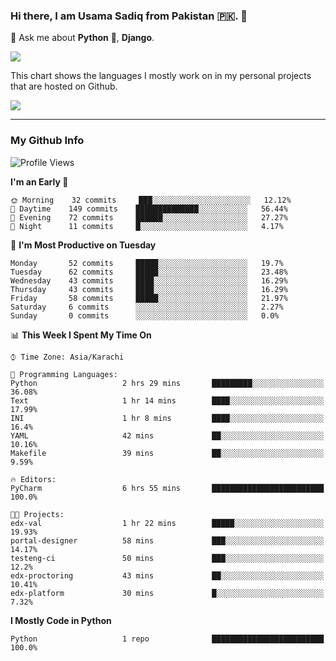 ### Hi there, I am Usama Sadiq from Pakistan 🇵🇰. 👋

💬 Ask me about **Python** 🐍, **Django**. <!-- , Testing, Docker, Jenkins Automation, -->

<!--  
🗣 I love to talk about
  - Automating day-to-day stuff using Python
  - **Urdu Literature** 📚, **Anime** 💻, **Manga** 📜, **Light Novels** 📜, **Comics** 📱.  
-->

<img align="center" src="https://github-readme-stats.vercel.app/api?username=UsamaSadiq&custom_title=My Stats&show_icons=true&theme=dark&count_private=true&include_all_commits=true" />

This chart shows the languages I mostly work on in my personal projects that are hosted on Github.

<img align="center" src="https://github-readme-stats.vercel.app/api/top-langs/?username=UsamaSadiq&langs_count=10&layout=compact" />

--- 
### My Github Info
<!--START_SECTION:waka-->
![Profile Views](http://img.shields.io/badge/Profile%20Views-0-blue)

**I'm an Early 🐤** 

```text
🌞 Morning    32 commits     ███░░░░░░░░░░░░░░░░░░░░░░   12.12% 
🌆 Daytime    149 commits    ██████████████░░░░░░░░░░░   56.44% 
🌃 Evening    72 commits     ██████░░░░░░░░░░░░░░░░░░░   27.27% 
🌙 Night      11 commits     █░░░░░░░░░░░░░░░░░░░░░░░░   4.17%

```
📅 **I'm Most Productive on Tuesday** 

```text
Monday       52 commits     █████░░░░░░░░░░░░░░░░░░░░   19.7% 
Tuesday      62 commits     █████░░░░░░░░░░░░░░░░░░░░   23.48% 
Wednesday    43 commits     ████░░░░░░░░░░░░░░░░░░░░░   16.29% 
Thursday     43 commits     ████░░░░░░░░░░░░░░░░░░░░░   16.29% 
Friday       58 commits     █████░░░░░░░░░░░░░░░░░░░░   21.97% 
Saturday     6 commits      ░░░░░░░░░░░░░░░░░░░░░░░░░   2.27% 
Sunday       0 commits      ░░░░░░░░░░░░░░░░░░░░░░░░░   0.0%

```


📊 **This Week I Spent My Time On** 

```text
⌚︎ Time Zone: Asia/Karachi

💬 Programming Languages: 
Python                   2 hrs 29 mins       █████████░░░░░░░░░░░░░░░░   36.08% 
Text                     1 hr 14 mins        ████░░░░░░░░░░░░░░░░░░░░░   17.99% 
INI                      1 hr 8 mins         ████░░░░░░░░░░░░░░░░░░░░░   16.4% 
YAML                     42 mins             ██░░░░░░░░░░░░░░░░░░░░░░░   10.16% 
Makefile                 39 mins             ██░░░░░░░░░░░░░░░░░░░░░░░   9.59%

🔥 Editors: 
PyCharm                  6 hrs 55 mins       █████████████████████████   100.0%

🐱‍💻 Projects: 
edx-val                  1 hr 22 mins        █████░░░░░░░░░░░░░░░░░░░░   19.93% 
portal-designer          58 mins             ███░░░░░░░░░░░░░░░░░░░░░░   14.17% 
testeng-ci               50 mins             ███░░░░░░░░░░░░░░░░░░░░░░   12.2% 
edx-proctoring           43 mins             ██░░░░░░░░░░░░░░░░░░░░░░░   10.41% 
edx-platform             30 mins             █░░░░░░░░░░░░░░░░░░░░░░░░   7.32%

```

**I Mostly Code in Python** 

```text
Python                   1 repo              █████████████████████████   100.0%

```



<!--END_SECTION:waka-->
<!--
**UsamaSadiq/UsamaSadiq** is a ✨ _special_ ✨ repository because its `README.md` (this file) appears on your GitHub profile.

Here are some ideas to get you started:

- 🔭 I’m currently working on ...
- 🌱 I’m currently learning ...
- 👯 I’m looking to collaborate on ...
- 🤔 I’m looking for help with ...
- 📫 How to reach me: ...
- 😄 Pronouns: ...
- ⚡ Fun fact: ...
-->
